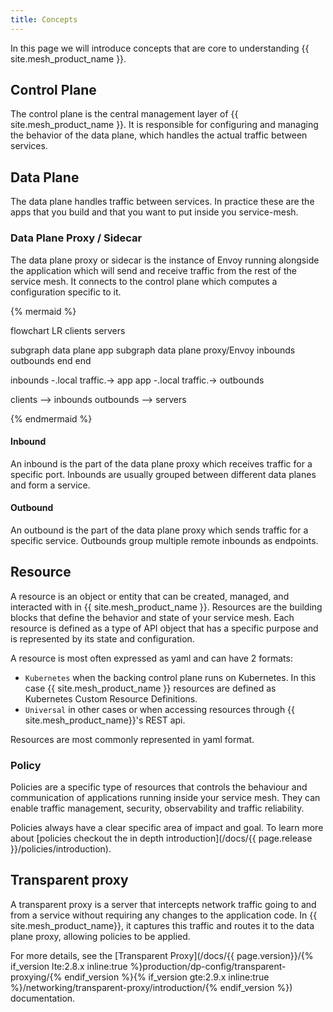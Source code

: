 ```yaml
---
title: Concepts
---
```


In this page we will introduce concepts that are core to understanding {{ site.mesh_product_name }}.

## Control Plane

The control plane is the central management layer of {{ site.mesh_product_name }}. It is responsible for configuring and managing the behavior of the data plane,
which handles the actual traffic between services.

## Data Plane

The data plane handles traffic between services.
In practice these are the apps that you build and that you want to put inside you service-mesh.

### Data Plane Proxy / Sidecar

The data plane proxy or sidecar is the instance of Envoy running alongside the application which will send and receive traffic from the rest of the service mesh.
It connects to the control plane which computes a configuration specific to it.

{% mermaid %}

flowchart LR
clients
servers

subgraph data plane
app
subgraph data plane proxy/Envoy
inbounds
outbounds
end
end

inbounds -.local traffic.-> app
app -.local traffic.-> outbounds

clients --> inbounds
outbounds --> servers

{% endmermaid %}

#### Inbound

An inbound is the part of the data plane proxy which receives traffic for a specific port.
Inbounds are usually grouped between different data planes and form a service.

#### Outbound

An outbound is the part of the data plane proxy which sends traffic for a specific service.
Outbounds group multiple remote inbounds as endpoints.

## Resource

A resource is an object or entity that can be created, managed, and interacted with in {{ site.mesh_product_name }}.
Resources are the building blocks that define the behavior and state of your service mesh.
Each resource is defined as a type of API object that has a specific purpose and is represented by its state and configuration.

A resource is most often expressed as yaml and can have 2 formats:

- `Kubernetes` when the backing control plane runs on Kubernetes. In this case {{ site.mesh_product_name }} resources are defined as Kubernetes Custom Resource Definitions.
- `Universal` in other cases or when accessing resources through {{ site.mesh_product_name}}'s REST api.

Resources are most commonly represented in yaml format.

### Policy

Policies are a specific type of resources that controls the behaviour and communication of applications running inside your service mesh.
They can enable traffic management, security, observability and traffic reliability.

Policies always have a clear specific area of impact and goal.
To learn more about [policies checkout the in depth introduction](/docs/{{ page.release }}/policies/introduction).

## Transparent proxy

A transparent proxy is a server that intercepts network traffic going to and from a service without requiring any changes to the application code. In {{ site.mesh_product_name}}, it captures this traffic and routes it to the data plane proxy, allowing policies to be applied.

For more details, see the [Transparent Proxy](/docs/{{ page.version}}/{% if_version lte:2.8.x inline:true %}production/dp-config/transparent-proxying/{% endif_version %}{% if_version gte:2.9.x inline:true %}/networking/transparent-proxy/introduction/{% endif_version %}) documentation.

